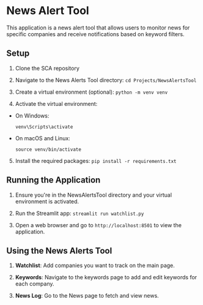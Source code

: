 # News Alert Tool

This application is a news alert tool that allows users to monitor news for specific companies and receive notifications based on keyword filters.


## Setup
1. Clone the SCA repository
2. Navigate to the News Alerts Tool directory: ```cd Projects/NewsAlertsTool ```

3. Create a virtual environment (optional): ```python -m venv venv```
4. Activate the virtual environment:
- On Windows:
  ```
  venv\Scripts\activate
  ```
- On macOS and Linux:
  ```
  source venv/bin/activate
  ```

5. Install the required packages:
```pip install -r requirements.txt```

## Running the Application

1. Ensure you're in the NewsAlertsTool directory and your virtual environment is activated.

2. Run the Streamlit app: `streamlit run watchlist.py`

3. Open a web browser and go to `http://localhost:8501` to view the application.

## Using the News Alerts Tool

1. **Watchlist**: Add companies you want to track on the main page.

2. **Keywords**: Navigate to the keywords page to add and edit keywords for each company.

3. **News Log**: Go to the News page to fetch and view news.
